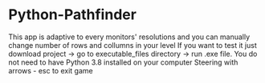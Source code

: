 # Python-Pathfinder
This app is adaptive to every monitors' resolutions and you can manually change number of rows and collumns in your level
If you want to test it just download project -> go to executable_files directory -> run .exe file. You do not need to have Python 3.8 installed on your computer
Steering with arrows - esc to exit game
